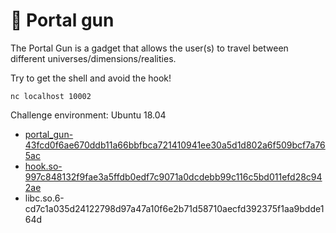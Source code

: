 # 🔫 Portal gun

The Portal Gun is a gadget that allows the user(s) to travel between different universes/dimensions/realities.

Try to get the shell and avoid the hook!

```nc localhost 10002```

Challenge environment: Ubuntu 18.04

- [portal_gun-43fcd0f6ae670ddb11a66bbfbca721410941ee30a5d1d802a6f509bcf7a765ac](portal_gun/service/share/portal_gun)
- [hook.so-997c848132f9fae3a5ffdb0edf7c9071a0dcdebb99c116c5bd011efd28c942ae]()
- libc.so.6-cd7c1a035d24122798d97a47a10f6e2b71d58710aecfd392375f1aa9bdde164d
